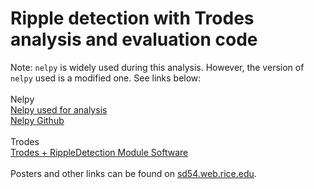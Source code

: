 # Ripple detection with Trodes analysis and evaluation code

Note: `nelpy` is widely used during this analysis. However, the version of `nelpy` used is a modified one. See links below:<br><br>
Nelpy<br>
[Nelpy used for analysis](https://github.com/shayokdutta/nelpy_modified)<br>
[Nelpy Github](https://github.com/nelpy)
<br><br>
Trodes<br>
[Trodes + RippleDetection Module Software](https://bitbucket.org/mkarlsso/trodes/branch/rippleDetectionBeagleBoneStimModule)
<br><br>
Posters and other links can be found on [sd54.web.rice.edu](http://sd54.web.rice.edu/research/).
